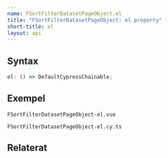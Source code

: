 ```yaml
---
name: FSortFilterDatasetPageObject.el
title: "FSortFilterDatasetPageObject: el property"
short-title: el
layout: api
---
```


## Syntax

```ts nocompile nolint
el: () => DefaultCypressChainable;
```

## Exempel

```import static
FSortFilterDatasetPageObject-el.vue
```

```import
FSortFilterDatasetPageObject-el.cy.ts
```

## Relaterat
